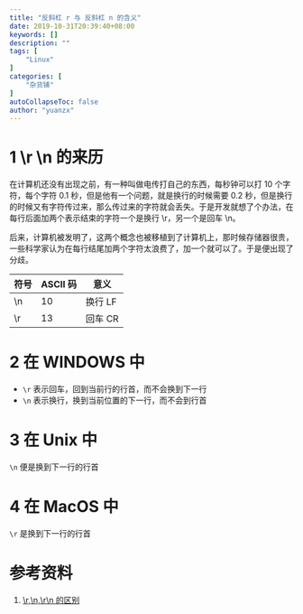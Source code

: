 ```yaml
---
title: "反斜杠 r 与 反斜杠 n 的含义"
date: 2019-10-31T20:39:40+08:00
keywords: []
description: ""
tags: [
    "Linux"
]
categories: [
    "杂货铺"
]
autoCollapseToc: false
author: "yuanzx"
---
```


# 1 \r \n 的来历

在计算机还没有出现之前，有一种叫做电传打自己的东西，每秒钟可以打 10 个字符，每个字符 0.1 秒，但是他有一个问题，就是换行的时候需要 0.2 秒，但是换行的时候又有字符传过来，那么传过来的字符就会丢失。于是开发就想了个办法，在每行后面加两个表示结束的字符一个是换行 \r，另一个是回车 \n。

后来，计算机被发明了，这两个概念也被移植到了计算机上，那时候存储器很贵，一些科学家认为在每行结尾加两个字符太浪费了，加一个就可以了。于是便出现了分歧。

| 符号 | ASCII 码 | 意义    |
| ---- | -------- | ------- |
| \n   | 10       | 换行 LF |
| \r   | 13       | 回车 CR |

# 2 在 WINDOWS 中

- `\r` 表示回车，回到当前行的行首，而不会换到下一行
- `\n` 表示换行，换到当前位置的下一行，而不会到行首

# 3 在 Unix 中

`\n` 便是换到下一行的行首

# 4 在 MacOS 中

`\r` 是换到下一行的行首


# 参考资料

1. [\r,\n,\r\n 的区别](https://www.cnblogs.com/xiaotiannet/p/3510586.html)